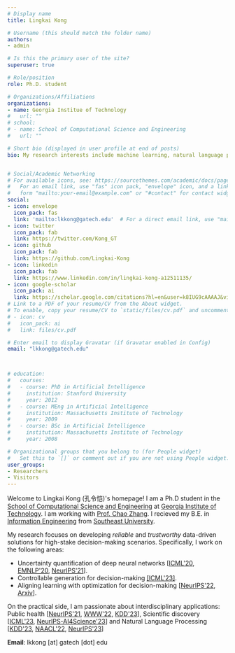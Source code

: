 ```yaml
---
# Display name
title: Lingkai Kong

# Username (this should match the folder name)
authors:
- admin

# Is this the primary user of the site?
superuser: true

# Role/position
role: Ph.D. student

# Organizations/Affiliations
organizations:
- name: Georgia Institue of Technology
#   url: ""
# school:
# - name: School of Computational Science and Engineering
#   url: ""

# Short bio (displayed in user profile at end of posts)
bio: My research interests include machine learning, natural language processing and data mining.


# Social/Academic Networking
# For available icons, see: https://sourcethemes.com/academic/docs/page-builder/#icons
#   For an email link, use "fas" icon pack, "envelope" icon, and a link in the
#   form "mailto:your-email@example.com" or "#contact" for contact widget.
social:
- icon: envelope
  icon_pack: fas
  link: 'mailto:lkkong@gatech.edu'  # For a direct email link, use "mailto:test@example.org".
- icon: twitter
  icon_pack: fab
  link: https://twitter.com/Kong_GT
- icon: github
  icon_pack: fab
  link: https://github.com/Lingkai-Kong
- icon: linkedin
  icon_pack: fab
  link: https://www.linkedin.com/in/lingkai-kong-a12511135/
- icon: google-scholar
  icon_pack: ai
  link: https://scholar.google.com/citations?hl=en&user=k8IUG9cAAAAJ&view_op=list_works&authuser=1&gmla=AJsN-F7LpSeM-cp5ZhDWjJHvrdgXfFQrVeW5z7K86SLD8gf8yQJ7MXqn7F-lXicOpdvSX8PiDT9jWpEMGfi2dZtV-3m9lpVgfv02g__VdQwSqZcruTKSkCI
# Link to a PDF of your resume/CV from the About widget.
# To enable, copy your resume/CV to `static/files/cv.pdf` and uncomment the lines below.
# - icon: cv
#   icon_pack: ai
#   link: files/cv.pdf

# Enter email to display Gravatar (if Gravatar enabled in Config)
email: "lkkong@gatech.edu"



# education:
#   courses:
#   - course: PhD in Artificial Intelligence
#     institution: Stanford University
#     year: 2012
#   - course: MEng in Artificial Intelligence
#     institution: Massachusetts Institute of Technology
#     year: 2009
#   - course: BSc in Artificial Intelligence
#     institution: Massachusetts Institute of Technology
#     year: 2008

# Organizational groups that you belong to (for People widget)
#   Set this to `[]` or comment out if you are not using People widget.
user_groups:
- Researchers
- Visitors
---
```


Welcome to Lingkai Kong (孔令恺)'s homepage! I am a Ph.D student in the [School of Computational Science and Engineering](https://cse.gatech.edu/) at [Georgia Institute of Technology](https://www.gatech.edu/). I am working with [Prof. Chao Zhang](http://chaozhang.org/). 
I recieved my B.E. in [Information Engineering](https://radio.seu.edu.cn/newenglish/) from [Southeast University](https://www.seu.edu.cn/english/main.htm). 


My research focuses on developing *reliable* and *trustworthy* data-driven solutions for high-stake decision-making scenarios. Specifically, I work on the following areas:

- Uncertainty quantification of deep neural networks [[ICML'20](https://arxiv.org/abs/2008.10546), [EMNLP'20](https://arxiv.org/abs/2010.11506), [NeurIPS'21](https://arxiv.org/abs/2106.03904)].  
- Controllable generation for decision-making [[ICML'23]](https://arxiv.org/abs/2307.08849).  
- Aligning learning with optimization for decision-making [[NeurIPS'22]((https://arxiv.org/abs/2211.13837)), [Arxiv](https://arxiv.org/abs/2308.05889)].


On the practical side, I am passionate about  interdisciplinary applications: Public health [[NeurIPS'21](https://arxiv.org/abs/2106.03904), [WWW'22](https://arxiv.org/abs/2109.07438), [KDD'23](https://arxiv.org/abs/2206.07940)], Scientific discovery [[ICML'23](https://arxiv.org/abs/2307.08849), [NeurIPS-AI4Science'23](https://arxiv.org/abs/2306.10060)] and Natural Language Processing [[KDD'23](https://arxiv.org/abs/2305.19395), [NAACL'22](https://arxiv.org/abs/2112.08787), [NeurIPS'23](https://arxiv.org/abs/2305.16653)]

**Email**: lkkong [at] gatech [dot] edu
